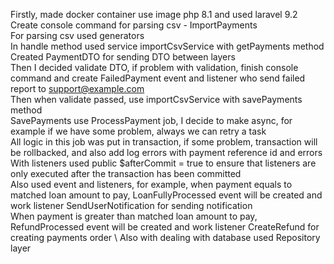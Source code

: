 Firstly, made docker container use image php 8.1 and used laravel 9.2 \
Create console command for parsing csv - ImportPayments \
For parsing csv used generators \
In handle method used service importCsvService with getPayments method \
Created PaymentDTO for sending DTO between layers  \
Then I decided validate DTO, if problem with validation, finish console command and create FailedPayment event and listener who send failed report to support@example.com \
Then when validate passed, use importCsvService with savePayments method \
SavePayments use ProcessPayment job, I decide to make async, for example if we have some problem, always we can retry a task \
All logic in this job was put in transaction, if some problem, transaction will be rollbacked, and also add log errors with payment reference id and errors \
With listeners used public $afterCommit = true to ensure that listeners are only executed after the transaction has been committed \
Also used event and listeners, for example, when payment equals to matched loan amount to pay, LoanFullyProcessed event will be created and work listener SendUserNotification for sending notification \
When payment is greater than matched loan amount to pay, RefundProcessed  event will be created and work listener CreateRefund for creating payments order \ 
Also with dealing with database used Repository layer
